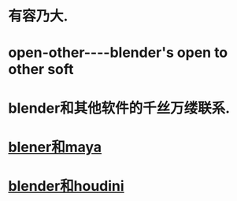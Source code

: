 # 有容乃大.

# open-other----blender's open to other soft

# blender和其他软件的千丝万缕联系.

# [blener和maya](https://github.com/BlenderCN/open-other/tree/master/maya)

# [blender和houdini](https://github.com/BlenderCN/open-other/tree/master/houdini)

